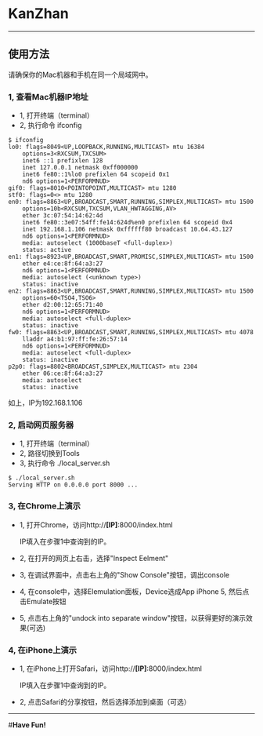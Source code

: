 KanZhan
=======
***

使用方法
-------

请确保你的Mac机器和手机在同一个局域网中。

### 1, 查看Mac机器IP地址
+ 1, 打开终端（terminal）
+ 2, 执行命令 ifconfig

```
$ ifconfig
lo0: flags=8049<UP,LOOPBACK,RUNNING,MULTICAST> mtu 16384
	options=3<RXCSUM,TXCSUM>
	inet6 ::1 prefixlen 128
	inet 127.0.0.1 netmask 0xff000000
	inet6 fe80::1%lo0 prefixlen 64 scopeid 0x1
	nd6 options=1<PERFORMNUD>
gif0: flags=8010<POINTOPOINT,MULTICAST> mtu 1280
stf0: flags=0<> mtu 1280
en0: flags=8863<UP,BROADCAST,SMART,RUNNING,SIMPLEX,MULTICAST> mtu 1500
	options=10b<RXCSUM,TXCSUM,VLAN_HWTAGGING,AV>
	ether 3c:07:54:14:62:4d
	inet6 fe80::3e07:54ff:fe14:624d%en0 prefixlen 64 scopeid 0x4
	inet 192.168.1.106 netmask 0xffffff80 broadcast 10.64.43.127
	nd6 options=1<PERFORMNUD>
	media: autoselect (1000baseT <full-duplex>)
	status: active
en1: flags=8923<UP,BROADCAST,SMART,PROMISC,SIMPLEX,MULTICAST> mtu 1500
	ether e4:ce:8f:64:a3:27
	nd6 options=1<PERFORMNUD>
	media: autoselect (<unknown type>)
	status: inactive
en2: flags=8863<UP,BROADCAST,SMART,RUNNING,SIMPLEX,MULTICAST> mtu 1500
	options=60<TSO4,TSO6>
	ether d2:00:12:65:71:40
	nd6 options=1<PERFORMNUD>
	media: autoselect <full-duplex>
	status: inactive
fw0: flags=8863<UP,BROADCAST,SMART,RUNNING,SIMPLEX,MULTICAST> mtu 4078
	lladdr a4:b1:97:ff:fe:26:57:14
	nd6 options=1<PERFORMNUD>
	media: autoselect <full-duplex>
	status: inactive
p2p0: flags=8802<BROADCAST,SIMPLEX,MULTICAST> mtu 2304
	ether 06:ce:8f:64:a3:27
	media: autoselect
	status: inactive
```
如上，IP为192.168.1.106

### 2, 启动网页服务器

+ 1, 打开终端（terminal）
+ 2, 路径切换到Tools
+ 3, 执行命令 ./local_server.sh

```
$ ./local_server.sh 
Serving HTTP on 0.0.0.0 port 8000 ...
```
 
### 3, 在Chrome上演示

+ 1, 打开Chrome，访问http://__[IP]__:8000/index.html
    
    IP填入在步骤1中查询到的IP。

+ 2, 在打开的网页上右击，选择"Inspect Eelment"
+ 3, 在调试界面中，点击右上角的"Show Console"按钮，调出console
+ 4, 在console中，选择Elemulation面板，Device选成App iPhone 5, 然后点击Emulate按钮
+ 5, 点击右上角的"undock into separate window"按钮，以获得更好的演示效果(可选) 

### 4, 在iPhone上演示

+ 1, 在iPhone上打开Safari，访问http://__[IP]__:8000/index.html

    IP填入在步骤1中查询到的IP。
    
+ 2, 点击Safari的分享按钮，然后选择添加到桌面（可选）


***
#__Have Fun!__





